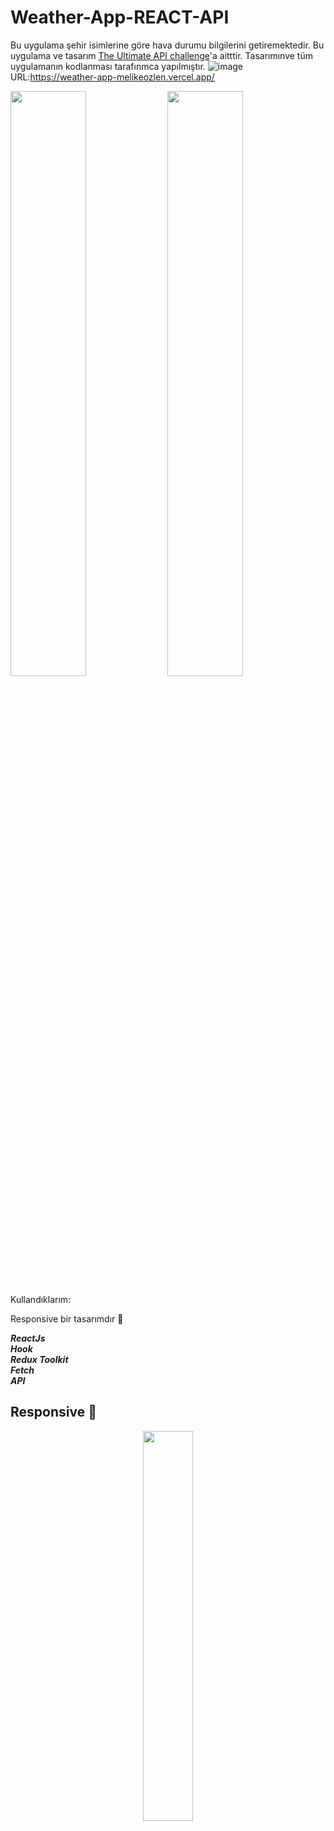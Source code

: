# Weather-App-REACT-API

Bu uygulama şehir isimlerine göre hava durumu bilgilerini getiremektedir. Bu uygulama ve tasarım <a href="https://theultimateapichallenge.com/weather-api-react" rel="nofollow">The Ultimate API challenge</a>'a aitttir. Tasarımınve tüm uygulamanın kodlanması tarafınmca yapılmıştır.
![image](https://user-images.githubusercontent.com/44196940/170874149-3f36a373-1914-4f0e-ae88-36eeb580ae2e.png)
<br>
URL:https://weather-app-melikeozlen.vercel.app/  
<p>
 <img width="49%"  src="https://user-images.githubusercontent.com/44196940/170873002-7b292fdd-897d-4f1d-994d-520d4f474bfc.png">
 <img width="49%"  src="https://user-images.githubusercontent.com/44196940/170873073-173145f3-3e22-4d0b-a47f-9aa7b9c4fb92.png">
</p>
<p>
  
</p>

Kullandıklarım:  

Responsive bir tasarımdır :rotating_light:

***ReactJs***  
***Hook***  
***Redux Toolkit***  
***Fetch***  
***API***  

## Responsive :star2:  
<p align="center">
 <img  width="40%"  src="https://user-images.githubusercontent.com/44196940/170874043-e2e18489-969d-43b7-9d75-e63b6a7e4dc2.png">
</p>



